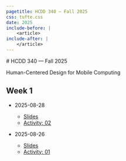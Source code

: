 ```yaml
---
pagetitle: HCDD 340 — Fall 2025
css: tufte.css
date: 2025
include-before: |
    <article>
include-after: |
    </article>
---
```

<section>
# HCDD 340 — Fall 2025

<p class="subtitle">Human-Centered Design for Mobile Computing</p>
</section>

<section>

## Week 1
* 2025-08-28
    + [Slides](slides/hcdd340-slides-2025-08-28/hcdd340-slides-2025-08-28.html)
    + [Activity: 02](https://github.com/hcdd-340/Activity-Fall-2025/releases/tag/activity-02.0)


* 2025-08-26
    + [Slides](slides/hcdd340-slides-2025-08-26/hcdd340-slides-2025-08-26.html)
    + [Activity: 01](https://github.com/hcdd-340/Activity-Fall-2025/releases/tag/activity-01.0)

</section>
